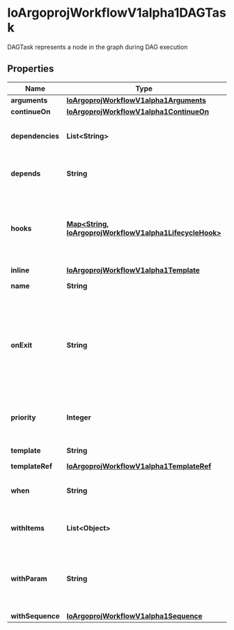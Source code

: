 

# IoArgoprojWorkflowV1alpha1DAGTask

DAGTask represents a node in the graph during DAG execution

## Properties

Name | Type | Description | Notes
------------ | ------------- | ------------- | -------------
**arguments** | [**IoArgoprojWorkflowV1alpha1Arguments**](IoArgoprojWorkflowV1alpha1Arguments.md) |  |  [optional]
**continueOn** | [**IoArgoprojWorkflowV1alpha1ContinueOn**](IoArgoprojWorkflowV1alpha1ContinueOn.md) |  |  [optional]
**dependencies** | **List&lt;String&gt;** | Dependencies are name of other targets which this depends on |  [optional]
**depends** | **String** | Depends are name of other targets which this depends on |  [optional]
**hooks** | [**Map&lt;String, IoArgoprojWorkflowV1alpha1LifecycleHook&gt;**](IoArgoprojWorkflowV1alpha1LifecycleHook.md) | Hooks hold the lifecycle hook which is invoked at lifecycle of task, irrespective of the success, failure, or error status of the primary task |  [optional]
**inline** | [**IoArgoprojWorkflowV1alpha1Template**](IoArgoprojWorkflowV1alpha1Template.md) |  |  [optional]
**name** | **String** | Name is the name of the target | 
**onExit** | **String** | OnExit is a template reference which is invoked at the end of the template, irrespective of the success, failure, or error of the primary template. DEPRECATED: Use Hooks[exit].Template instead. |  [optional]
**priority** | **Integer** | Priority controls which task is scheduled first. Higher values will be processed first. |  [optional]
**template** | **String** | Name of template to execute |  [optional]
**templateRef** | [**IoArgoprojWorkflowV1alpha1TemplateRef**](IoArgoprojWorkflowV1alpha1TemplateRef.md) |  |  [optional]
**when** | **String** | When is an expression in which the task should conditionally execute |  [optional]
**withItems** | **List&lt;Object&gt;** | WithItems expands a task into multiple parallel tasks from the items in the list |  [optional]
**withParam** | **String** | WithParam expands a task into multiple parallel tasks from the value in the parameter, which is expected to be a JSON list. |  [optional]
**withSequence** | [**IoArgoprojWorkflowV1alpha1Sequence**](IoArgoprojWorkflowV1alpha1Sequence.md) |  |  [optional]



